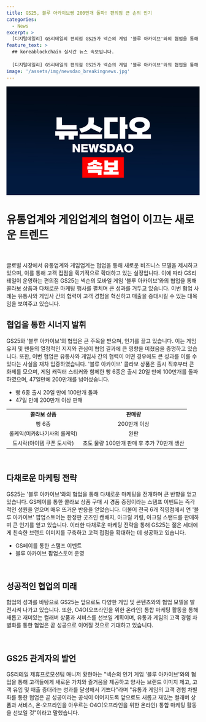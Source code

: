 ```yaml
---
title: GS25, 블루 아카이브빵 200만개 돌파! 편의점 큰 손의 인기
categories:
  - News
excerpt: >
  [디지털데일리] GS리테일의 편의점 GS25가 넥슨의 게임 '블루 아카이브'와의 협업을 통해 콜라보 상품과 마케팅 행사를 성공적으로 진행하며 대박 행진 중이다. '블루 아카이브' 빵과 롤케익 등이 대거 판매되는 가운데, GS페이 이벤트와 팝업스토어 오픈으로 화제를 모으고 있다. 이로써 유통과 게임의 협업이 고객 경험 차별화를 통해 매출 증대에 효과적이라는 사실을 입증하며 기대를 모으고 있다.
feature_text: >
  ## koreablockchain 실시간 뉴스 속보입니다.

  [디지털데일리] GS리테일의 편의점 GS25가 넥슨의 게임 '블루 아카이브'와의 협업을 통해 콜라보 상품과 마케팅 행사를 성공적으로 진행하며 대박 행진 중이다. '블루 아카이브' 빵과 롤케익 등이 대거 판매되는 가운데, GS페이 이벤트와 팝업스토어 오픈으로 화제를 모으고 있다. 이로써 유통과 게임의 협업이 고객 경험 차별화를 통해 매출 증대에 효과적이라는 사실을 입증하며 기대를 모으고 있다.
image: '/assets/img/newsdao_breakingnews.jpg'
---
```


<p><img src="/assets/img/newsdao_breakingnews.jpg" alt="koreablockchain 속보" /></p>

<h1>유통업계와 게임업계의 협업이 이끄는 새로운 트렌드</h1>

<p data-ke-size="size16">&nbsp;</p>

<p>글로벌 시장에서 유통업계와 게임업계는 협업을 통해 새로운 비즈니스 모델을 제시하고 있으며, 이를 통해 고객 접점을 획기적으로 확대하고 있는 실정입니다. 이에 따라 GS리테일이 운영하는 편의점 GS25는 넥슨의 모바일 게임 '블루 아카이브'와의 협업을 통해 콜라보 상품과 다채로운 마케팅 행사를 펼치며 큰 성과를 거두고 있습니다. 이번 협업 사례는 유통사와 게임사 간의 협력이 고객 경험을 혁신하고 매출을 증대시킬 수 있는 대목임을 보여주고 있습니다.</p></p>

<h2 data-ke-size="size26">협업을 통한 시너지 발휘</h2>

<p data-ke-size="size16">GS25와 '블루 아카이브'의 협업은 큰 주목을 받으며, 인기를 끌고 있습니다. 이는 게임 유저 및 팬들의 열정적인 지지와 관심이 협업 결과에 큰 영향을 미쳤음을 증명하고 있습니다. 또한, 이번 협업은 유통사와 게임사 간의 협력이 어떤 경우에도 큰 성과를 이룰 수 있다는 사실을 재차 입증하였습니다. '블루 아카이브' 콜라보 상품은 출시 직후부터 큰 화제를 모으며, 게임 캐릭터 스티커와 함께한 빵 6종은 출시 20일 만에 100만개를 돌파하였으며, 47일만에 200만개를 넘어섰습니다.</p>

<ul>
<li>빵 6종 출시 20일 만에 100만개 돌파</li>
<li>47일 만에 200만개 이상 판매</li>
</ul>

<table>
<tbody>
<tr>
<td style="text-align: center; height: 17px;"><b>콜라보 상품</b></td>
<td style="text-align: center; height: 17px;"><b>판매량</b></td>
</tr>
<tr>
<td style="text-align: center; height: 17px;">빵 6종</td>
<td style="text-align: center; height: 17px;">200만개 이상</td>
</tr>
<tr>
<td style="text-align: center; height: 17px;">롤케익(미카&나기사의 롤케익)</td>
<td style="text-align: center; height: 17px;">완판</td>
</tr>
<tr>
<td style="text-align: center; height: 17px;">도시락(아이템 쿠폰 도시락)</td>
<td style="text-align: center; height: 17px;">초도 물량 100만개 판매 후 추가 70만개 생산</td>
</tr>
</tbody>
</table>

<p data-ke-size="size16">&nbsp;</p>

<h2 data-ke-size="size26">다채로운 마케팅 전략</h2>

<p data-ke-size="size16">GS25는 '블루 아카이브'와의 협업을 통해 다채로운 마케팅을 전개하며 큰 반향을 얻고 있습니다. GS페이를 통한 콜라보 상품 구매 시 경품 증정이라는 스탬프 이벤트는 즉각적인 성원을 얻으며 매우 뜨거운 반응을 얻었습니다. 더불어 전국 6개 직영점에서 연 '블루 아카이브' 팝업스토어는 한정판 굿즈인 캔배지, 아크릴 키링, 아크릴 스탠드를 판매하며 큰 인기를 얻고 있습니다. 이러한 다채로운 마케팅 전략을 통해 GS25는 젊은 세대에게 친숙한 브랜드 이미지를 구축하고 고객 접점을 확대하는 데 성공하고 있습니다.</p>

<ul>
<li>GS페이를 통한 스탬프 이벤트</li>
<li>블루 아카이브 팝업스토어 운영</li>
</ul>

<p data-ke-size="size16">&nbsp;</p>

<h2 data-ke-size="size26">성공적인 협업의 미래</h2>

<p data-ke-size="size16">협업의 성과를 바탕으로 GS25는 앞으로도 다양한 게임 및 콘텐츠와의 협업 모델을 발전시켜 나가고 있습니다. 또한, O4O(오프라인을 위한 온라인) 통합 마케팅 활동을 통해 새롭고 재미있는 컬래버 상품과 서비스를 선보일 계획이며, 유통과 게임의 고객 경험 차별화를 통한 협업은 곧 성공으로 이어질 것으로 기대하고 있습니다.</p>

<p data-ke-size="size16">&nbsp;</p>

<h2 data-ke-size="size26">GS25 관계자의 발언</h2>

<p data-ke-size="size16">GS리테일 제휴프로모션팀 매니저 황현아는 "넥슨의 인기 게임 '블루 아카이브'와의 협업을 통해 고객들에게 새로운 가치와 즐거움을 제공하고 양사는 브랜드 이미지 제고, 고객 유입 및 매출 증대라는 성과를 달성해서 기쁘다"라며 "유통과 게임의 고객 경험 차별화를 통한 협업은 곧 성공이라는 공식이 이어지도록 앞으로도 새롭고 재밌는 컬래버 상품과 서비스, 온·오프라인을 아우르는 O4O(오프라인을 위한 온라인) 통합 마케팅 활동을 선보일 것"이라고 말했습니다.</p>

<p data-ke-size="size16">&nbsp;</p>

<p data-ke-size="size16">&nbsp;</p>

